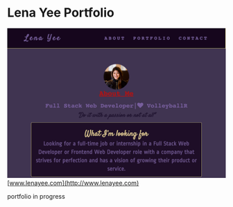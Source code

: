 # Lena Yee Portfolio

![alt tag](lenaprofile.png)
[www.lenayee.com](http://www.lenayee.com)

portfolio in progress

